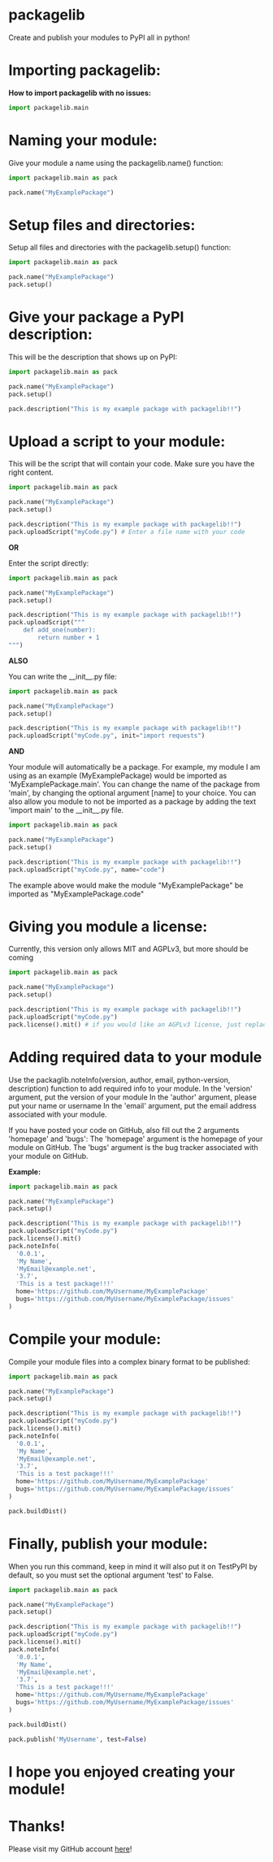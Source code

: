 # packagelib

Create and publish your modules to PyPI all in python!

# Importing packagelib:

**How to import packagelib with no issues:**

```python
import packagelib.main
```

# Naming your module:

Give your module a name using the packagelib.name() function:

```python
import packagelib.main as pack

pack.name("MyExamplePackage")
```

# Setup files and directories:

Setup all files and directories with the packagelib.setup() function:

```python
import packagelib.main as pack

pack.name("MyExamplePackage")
pack.setup()
```

# Give your package a PyPI description:

This will be the description that shows up on PyPI:

```python
import packagelib.main as pack

pack.name("MyExamplePackage")
pack.setup()

pack.description("This is my example package with packagelib!!")
```

# Upload a script to your module:

This will be the script that will contain your code. Make sure you have the right content.

```python
import packagelib.main as pack

pack.name("MyExamplePackage")
pack.setup()

pack.description("This is my example package with packagelib!!")
pack.uploadScript("myCode.py") # Enter a file name with your code
```

**OR**

Enter the script directly:

```python
import packagelib.main as pack

pack.name("MyExamplePackage")
pack.setup()

pack.description("This is my example package with packagelib!!")
pack.uploadScript("""
    def add_one(number):
        return number + 1
""")
```

**ALSO**

You can write the \_\_init\_\_.py file:

```python
import packagelib.main as pack

pack.name("MyExamplePackage")
pack.setup()

pack.description("This is my example package with packagelib!!")
pack.uploadScript("myCode.py", init="import requests")
```

**AND**

Your module will automatically be a package. For example, my module I am using as an example (MyExamplePackage) would be imported as 'MyExamplePackage.main'.
You can change the name of the package from 'main', by changing the optional argument [name] to your choice.
You can also allow you module to not be imported as a package by adding the text 'import main' to the \_\_init\_\_.py file.

```python
import packagelib.main as pack

pack.name("MyExamplePackage")
pack.setup()

pack.description("This is my example package with packagelib!!")
pack.uploadScript("myCode.py", name="code")
```

The example above would make the module "MyExamplePackage" be imported as "MyExamplePackage.code"

# Giving you module a license:

Currently, this version only allows MIT and AGPLv3, but more should be coming

```python
import packagelib.main as pack

pack.name("MyExamplePackage")
pack.setup()

pack.description("This is my example package with packagelib!!")
pack.uploadScript("myCode.py")
pack.license().mit() # if you would like an AGPLv3 license, just replace 'mit()' with 'agplv3()'
```

# Adding required data to your module

Use the packaglib.noteInfo(version, author, email, python-version, description) function to add required info to your module.
In the 'version' argument, put the version of your module
In the 'author' argument, please put your name or username
In the 'email' argument, put the email address associated with your module.

If you have posted your code on GitHub, also fill out the 2 arguments 'homepage' and 'bugs':
The 'homepage' argument is the homepage of your module on GitHub.
The 'bugs' argument is the bug tracker associated with your module on GitHub.

**Example:**

```python
import packagelib.main as pack

pack.name("MyExamplePackage")
pack.setup()

pack.description("This is my example package with packagelib!!")
pack.uploadScript("myCode.py") 
pack.license().mit()
pack.noteInfo(
  '0.0.1',
  'My Name',
  'MyEmail@example.net',
  '3.7',
  'This is a test package!!!'
  home='https://github.com/MyUsername/MyExamplePackage'
  bugs='https://github.com/MyUsername/MyExamplePackage/issues'
)
```

# Compile your module:

Compile your module files into a complex binary format to be published:

```python
import packagelib.main as pack

pack.name("MyExamplePackage")
pack.setup()

pack.description("This is my example package with packagelib!!")
pack.uploadScript("myCode.py") 
pack.license().mit()
pack.noteInfo(
  '0.0.1',
  'My Name',
  'MyEmail@example.net',
  '3.7',
  'This is a test package!!!'
  home='https://github.com/MyUsername/MyExamplePackage'
  bugs='https://github.com/MyUsername/MyExamplePackage/issues'
)

pack.buildDist()
```

# Finally, publish your module:

When you run this command, keep in mind it will also put it on TestPyPI by default, so you must set the optional argument 'test' to False.
```python
import packagelib.main as pack

pack.name("MyExamplePackage")
pack.setup()

pack.description("This is my example package with packagelib!!")
pack.uploadScript("myCode.py") 
pack.license().mit()
pack.noteInfo(
  '0.0.1',
  'My Name',
  'MyEmail@example.net',
  '3.7',
  'This is a test package!!!'
  home='https://github.com/MyUsername/MyExamplePackage'
  bugs='https://github.com/MyUsername/MyExamplePackage/issues'
)

pack.buildDist()

pack.publish('MyUsername', test=False)
```

# I hope you enjoyed creating your module!
# Thanks!

Please visit my GitHub account [here](https://github.com/Minetezter)!
